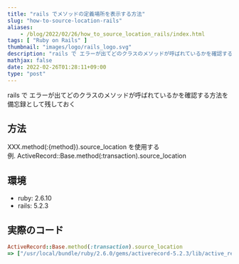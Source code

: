 ```yaml
---
title: "rails でメソッドの定義場所を表示する方法"
slug: "how-to-source-location-rails"
aliases:
    - /blog/2022/02/26/how_to_source_location_rails/index.html
tags: [ "Ruby on Rails" ]
thumbnail: "images/logo/rails_logo.svg"
description: "rails で エラーが出てどのクラスのメソッドが呼ばれているかを確認する方法を備忘録として残しておく"
mathjax: false
date: 2022-02-26T01:28:11+09:00
type: "post"
---
```


rails で エラーが出てどのクラスのメソッドが呼ばれているかを確認する方法を備忘録として残しておく

## 方法

XXX.method(:{method}).source_location を使用する  
例. ActiveRecord::Base.method(:transaction).source_location

## 環境

* ruby: 2.6.10
* rails: 5.2.3

## 実際のコード

```rb
ActiveRecord::Base.method(:transaction).source_location
=> ["/usr/local/bundle/ruby/2.6.0/gems/activerecord-5.2.3/lib/active_record/transactions.rb", 211]
```
